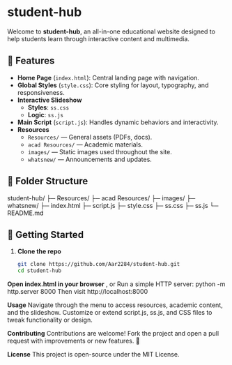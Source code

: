 # student-hub

Welcome to **student-hub**, an all-in-one educational website designed to help students learn through interactive content and multimedia.

## 🎯 Features

- **Home Page** (`index.html`): Central landing page with navigation.
- **Global Styles** (`style.css`): Core styling for layout, typography, and responsiveness.
- **Interactive Slideshow**
  - **Styles**: `ss.css`
  - **Logic**: `ss.js`
- **Main Script** (`script.js`): Handles dynamic behaviors and interactivity.
- **Resources**  
  - `Resources/` — General assets (PDFs, docs).  
  - `acad Resources/` — Academic materials.  
  - `images/` — Static images used throughout the site.  
  - `whatsnew/` — Announcements and updates.

## 📂 Folder Structure

student-hub/
├─ Resources/
├─ acad Resources/
├─ images/
├─ whatsnew/
├─ index.html
├─ script.js
├─ style.css
├─ ss.css
├─ ss.js
└─ README.md


## 🚀 Getting Started

1. **Clone the repo**
   ```bash
   git clone https://github.com/Aar2284/student-hub.git
   cd student-hub
**Open index.html in your browser** , or
Run a simple HTTP server:
  python -m http.server 8000
Then visit http://localhost:8000

**Usage**
Navigate through the menu to access resources, academic content, and the slideshow.
Customize or extend script.js, ss.js, and CSS files to tweak functionality or design.

**Contributing**
Contributions are welcome! Fork the project and open a pull request with improvements or new features. 🤝

**License**
This project is open-source under the MIT License.
